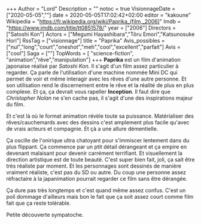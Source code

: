 +++
Author = "Lord"
Description = ""
notoc = true
VisionnageDate = ["2020-05-05",""]
date = 2020-05-05T17:02:42+02:00
editor = "kakoune"
Wikipedia = "https://fr.wikipedia.org/wiki/Paprika_(film,_2006)"
Imdb = "https://www.imdb.com/title/tt0851578/"
year = ["2006"]
Directors = ["Satoshi Kon"]
Actors = ["Megumi Hayashibara","Tôru Emori","Katsunosuke Hori"]
RssTag = ["visionnage"]
title = "Paprika"
Avis_possibles = ["nul","long","court","oneshot","meh","cool","excellent","parfait"]
Avis = ["cool"] 
Saga = [""]
TopWords = [  "science-fiction", "animation","rêve","manipulation"]
+++
**Paprika** est un film d'animation japonaise réalisé par *Satoshi Kon*.
Il s'agit d'un film assez particulier à regarder.
Ça parle de l'utilisation d'une machine nommée Mini DC qui permet de voir et même interagir avec les rêves d'une autre personne.
Et son utilisation rend le discernement entre le rêve et la réalité de plus en plus complexe.
Et ça, ça devrait vous rapeller **Inception**.
Il faut dire que *Christopher Nolan* ne s'en cache pas, il s'agit d'une des inspirations majeur du film.

Et c'est là où le format animation révèle toute sa puissance.
Matérialiser des rêves/cauchemards avec des dessins c'est amplement plus facile qu'avec de vrais acteurs et compagnie.
Et çà a une allure démentielle.

Ça oscille de l'onirique ultra chatoyant pour s'immiscer lentement dans du plus flippant.
Ça commence par un ptit détail dérangeant et ça empire en devenant malaisant pour devenir carrément terrifiant.
Et visuellement la direction artistique est de toute beauté.
C'est super bien fait, joli, ça sait être très réaliste par moment.
Et les personnages sont dessinés de manière vraiment réaliste, c'est pas du SD ou autre.
Du coup une personne assez réfractaire à la japanimation pourrait regarder ce film sans être dérangée.

Ça dure pas très longtemps et c'est quand même assez confus.
C'est un poil dommage d'ailleurs mais bon le fait que ça soit assez court comme film fait que ça reste tolérable.

Petite découverte sympatoche.
